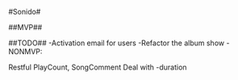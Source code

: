 #Sonido#

##MVP##


##TODO##
-Activation email for users
-Refactor the album show
-NONMVP:

Restful PlayCount, SongComment
Deal with -duration
